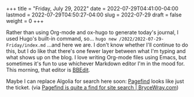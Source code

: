 +++
title = "Friday, July 29, 2022"
date = 2022-07-29T04:41:00-04:00
lastmod = 2022-07-29T04:50:27-04:00
slug = 2022-07-29
draft = false
weight = 0
+++

Rather than using Org-mode and ox-hugo to generate today's journal, I used Hugo's built-in command, so... `hugo new /2022/2022-07-29-Friday/index.md` ...and here we are. I don't know whether I'll continue to do this, but I do like that there's one fewer layer between what I'm typing and what shows up on the blog. I love writing Org-mode files using Emacs, but sometimes it's fun to use whichever Markdown editor I'm in the mood for. This morning, that editor is [BBEdit](https://www.barebones.com/products/bbedit/).

Maybe I can replace Algolia for search here soon: [Pagefind](https://pagefind.app/) looks like just the ticket. (via [Pagefind is quite a find for site search | BryceWray.com](https://www.brycewray.com/posts/2022/07/pagefind-quite-find-site-search/))

[//]: # "Exported with love from a post written in Org mode"
[//]: # "- https://github.com/kaushalmodi/ox-hugo"
